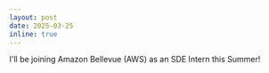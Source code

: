 ```yaml
---
layout: post
date: 2025-03-25 
inline: true
---
```


I'll be joining Amazon Bellevue (AWS) as an SDE Intern this Summer!
